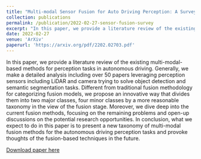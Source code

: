 ```yaml
---
title: "Multi-modal Sensor Fusion for Auto Driving Perception: A Survey"
collection: publications
permalink: /publication/2022-02-27-sensor-fusion-survey
excerpt: "In this paper, we provide a literature review of the existing multi-modal-based methods for perception tasks in autonomous driving. Generally, we make a detailed analysis including over 50 papers leveraging perception sensors including  LiDAR and camera trying to solve object detection and semantic segmentation tasks. Different from traditional fusion methodology for categorizing fusion models, we propose an innovative way that divides them into two major classes, four minor classes by a more reasonable taxonomy in the view of the fusion stage. Moreover, we dive deep into the current fusion methods, focusing on the remaining problems and open-up discussions on the potential research opportunities. In conclusion, what we expect to do in this paper is to present a new taxonomy of multi-modal fusion methods for the autonomous driving perception tasks and provoke thoughts of the fusion-based techniques in the future."
date: 2022-02-27
venue: 'ArXiv'
paperurl: 'https://arxiv.org/pdf/2202.02703.pdf'
---
```


In this paper, we provide a literature review of the existing multi-modal-based methods for perception tasks in autonomous driving. Generally, we make a detailed analysis including over 50 papers leveraging perception sensors including  LiDAR and camera trying to solve object detection and semantic segmentation tasks. Different from traditional fusion methodology for categorizing fusion models, we propose an innovative way that divides them into two major classes, four minor classes by a more reasonable taxonomy in the view of the fusion stage. Moreover, we dive deep into the current fusion methods, focusing on the remaining problems and open-up discussions on the potential research opportunities. In conclusion, what we expect to do in this paper is to present a new taxonomy of multi-modal fusion methods for the autonomous driving perception tasks and provoke thoughts of the fusion-based techniques in the future.



[Download paper here](https://arxiv.org/pdf/2202.02703.pdf)

